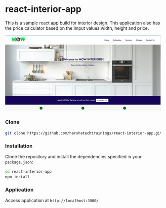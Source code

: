 # react-interior-app

This is a sample react app build for interior design. This application also has the price calculator based on the imput values width, height and price.

![My Application](https://github.com/harshatechtrainings/react-interior-app/blob/main/src/assets/images/app.PNG)

### Clone

```bash
git clone https://github.com/harshatechtrainings/react-interior-app.git
```

### Installation

Clone the repository and install the dependencies specified in your `package.json`:

```bash
cd react-interior-app
npm install
```

### Application

Access application at `http://localhost:3000/`

